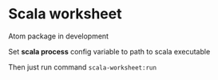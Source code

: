 # Scala worksheet

Atom package in development 

Set **scala process** config variable to path to scala executable

Then just run command `scala-worksheet:run`
